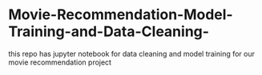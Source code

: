 # Movie-Recommendation-Model-Training-and-Data-Cleaning-
this repo has jupyter notebook for data cleaning and model training for our movie recommendation project
